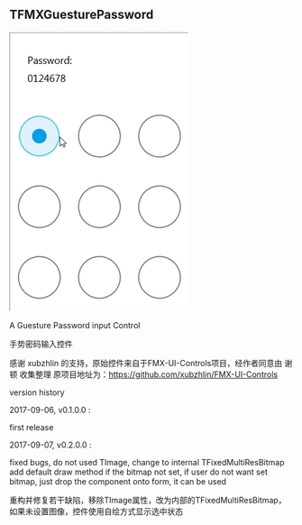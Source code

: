 ## TFMXGuesturePassword

![TFMXGuesturePassword](../SnapShots/FMXGuesturePassword.gif)  

A Guesture Password input Control 

手势密码输入控件

感谢 xubzhlin 的支持，原始控件来自于FMX-UI-Controls项目，经作者同意由 谢顿 收集整理
原项目地址为：https://github.com/xubzhlin/FMX-UI-Controls

version history

2017-09-06, v0.1.0.0 :

   first release
   
2017-09-07, v0.2.0.0 :

   fixed bugs, do not used TImage, change to internal TFixedMultiResBitmap add default draw method if the bitmap not set, if user do not want set bitmap, just drop the component onto form, it can be used
   
   
   重构并修复若干缺陷，移除TImage属性，改为内部的TFixedMultiResBitmap，如果未设置图像，控件使用自绘方式显示选中状态
